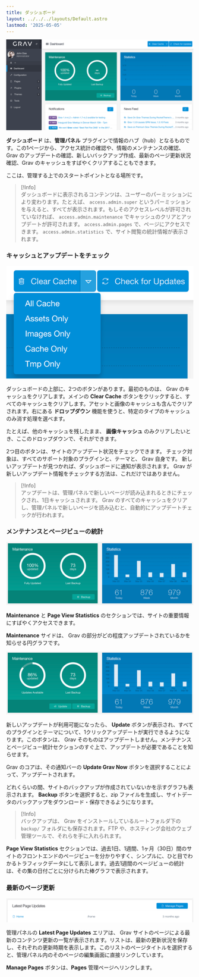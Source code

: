 ```yaml
---
title: ダッシュボード
layout: ../../../layouts/Default.astro
lastmod: '2025-05-05'
---
```

![Admin Dashboard](grav-dashboard.png)

**ダッシュボード** は、**管理パネル** プラグインで情報のハブ（hub）となるものです。この1ページから、アクセス統計の確認や、情報のメンテナンスの確認、Grav のアップデートの確認、新しいバックアップ作成、最新のページ更新状況確認、Grav のキャッシュをすばやくクリアすることもできます。

ここは、管理する上でのスタートポイントとなる場所です。

> [!Info]  
> ダッシュボードに表示されるコンテンツは、ユーザーのパーミッションにより変わります。たとえば、 `access.admin.super` というパーミッションを与えると、すべてが表示されます。もしそのアクセスレベルが許可されていなければ、 `access.admin.maintenance` でキャッシュのクリアとアップデートが許可されます。 `access.admin.pages` で、ページにアクセスできます。 `access.admin.statistics` で、サイト閲覧の統計情報が表示されます。


<h3 id="cache-and-updates-checking">キャッシュとアップデートをチェック</h3>

![Admin Dashboard](grav-dashboard-cache.png)

ダッシュボードの上部に、2つのボタンがあります。最初のものは、 Grav のキャッシュをクリアします。メインの **Clear Cache** ボタンをクリックすると、すべてのキャッシュをクリアします。アセットと画像のキャッシュも含んでクリアされます。右にある **ドロップダウン** 機能を使うと、特定のタイプのキャッシュのみ消す処理を選べます。

たとえば、他のキャッシュを残したまま、 **画像キャッシュ** のみクリアしたいとき、ここのドロップダウンで、それができます。

2つ目のボタンは、サイトのアップデート状況をチェックできます。
チェック対象は、すべてのサポート対象のプラグインと、テーマと、 Grav 自身です。
新しいアップデートが見つかれば、ダッシュボードに通知が表示されます。
Grav が新しいアップデート情報をチェックする方法は、これだけではありません。

> [!Info]  
> アップデートは、管理パネルで新しいページが読み込まれるときにチェックされ、1日キャッシュされます。 Grav のすべてのキャッシュをクリアし、管理パネルで新しいページを読み込むと、自動的にアップデートチェックが行われます。

<h3 id="maintenance-and-page-view-statistics">メンテナンスとページビューの統計</h3>

![Admin Dashboard](grav-dashboard-maintenance.png)

**Maintenance** と **Page View Statistics** のセクションでは、サイトの重要情報にすばやくアクセスできます。

**Maintenance** サイドは、 Grav の部分がどの程度アップデートされているかを知らせる円グラフです。

![Admin Dashboard](grav-dashboard-maintenance-2.png)

新しいアップデートが利用可能になったら、 **Update** ボタンが表示され、すべてのプラグインとテーマについて、1クリックアップデートが実行できるようになります。このボタンは、 Grav そのものはアップデートしません。メンテナンスとページビュー統計セクションのすぐ上で、アップデートが必要であることを知らせます。

Grav のコアは、その通知バーの **Update Grav Now** ボタンを選択することによって、アップデートされます。

どれくらいの間、サイトのバックアップが作成されていないかを示すグラフも表示されます。 **Backup** ボタンを選択すると、zip ファイルを生成し、サイトデータのバックアップをダウンロード・保存できるようになります。

> [!Info]  
> バックアップは、 Grav をインストールしているルートフォルダ下の `backup/` フォルダにも保存されます。FTP や、ホスティング会社のウェブ管理ツールで、それらを手に入れられます。

**Page View Statistics** セクションでは、過去1日、1週間、1ヶ月（30日）間のサイトのフロントエンドのページビューを分かりやすく、シンプルに、ひと目でわかるトラフィックデータにして表示します。過去1週間のページビューの統計は、その集の日付ごとに分けられた棒グラフで表示されます。

<h3 id="latest-page-updates">最新のページ更新</h3>

![Admin Dashboard](grav-dashboard-latest.png)

管理パネルの **Latest Page Updates** エリアは、 Grav サイトのページによる最新のコンテンツ更新の一覧が表示されます。リストは、最新の更新状況を保存し、それぞれの更新時期を表示します。このリストのページタイトルを選択すると、管理パネル内のそのページの編集画面に直接リンクしています。

**Manage Pages** ボタンは、**Pages** 管理ページへリンクします。

